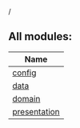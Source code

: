 /

## All modules:

| Name |
|---|
| [config](config/index.md) |  |
| [data](data/index.md) |  |
| [domain](domain/index.md) |  |
| [presentation](presentation/index.md) |  |
